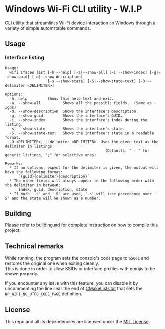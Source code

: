 # Windows Wi-Fi CLI utility - **W.I.P**
CLI utility that streamlines Wi-Fi device interaction on Windows through a variety of simple automatable commands.

## Usage

### Interface listing
```
Usage:
  wifi ifaces list [-h|--help] [-a|--show-all] [-i|--show-index] [-g|--show-guid] [-d|--show-description]
                   [-s|--show-state] [-S|--show-state-text] [-D|--delimiter <DELIMITER>]

Options:
  -h, help         Shows this help text and exit.
  -a, --show-all          Shows all the possible fields.  (Same as -igds)
  -d, --show-description  Shows the interface's description.
  -g, --show-guid         Shows the interface's GUID.
  -i, --show-index        Shows the interface's index during the listing.
  -s, --show-state        Shows the interface's state.
  -S, --show-state-text   Shows the interface's state in a readable format.
  -D <DELIMITER>, --delimiter <DELIMITER>  Uses the given text as the delimiter in listings.
                                             (Defaults: " - " for generic listings, ";" for selective ones)

Remarks:
  * If no options, expect for the delimiter is given, the output will have the following format:
      `{guid}{delimiter}{description}`
  * The other fields will always appear in the following order with the delimiter in between:
      index, guid, description, state
  * If both '-s' and '-S' are used, '-s' will take precedence over '-S' and the state will be shown as a number.
```

## Building
Please refer to [building.md](building.md) for complete instruction on how to compile this project.


## Technical remarks
While running, the program sets the console's code page to `65001` and restores the original one when exiting cleanly.<br>
This is done in order to allow SSIDs or interface profiles with emojis to be shown properly.

If you encounter any issue with this feature, you can disable it by uncommenting the line near the end of [CMakeLists.txt](CMakeLists.txt)
that sets the `NP_WIFI_NO_UTF8_CODE_PAGE` definition.

## License
This repo and all its dependencies are licensed under the [MIT License](LICENSE).
